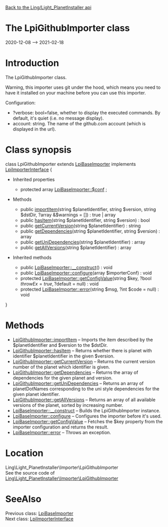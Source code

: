 [Back to the Ling/Light_PlanetInstaller api](https://github.com/lingtalfi/Light_PlanetInstaller/blob/master/doc/api/Ling/Light_PlanetInstaller.md)



The LpiGithubImporter class
================
2020-12-08 --> 2021-02-18






Introduction
============

The LpiGithubImporter class.

Warning, this importer uses git under the hood, which means you need to have it installed on your machine
before you can use this importer.

Configuration:

- ?verbose: bool=false, whether to display the executed commands. By default, it's quiet (i.e. no message display).
- account: string. The name of the github.com account (which is displayed in the url).



Class synopsis
==============


class <span class="pl-k">LpiGithubImporter</span> extends [LpiBaseImporter](https://github.com/lingtalfi/Light_PlanetInstaller/blob/master/doc/api/Ling/Light_PlanetInstaller/Importer/LpiBaseImporter.md) implements [LpiImporterInterface](https://github.com/lingtalfi/Light_PlanetInstaller/blob/master/doc/api/Ling/Light_PlanetInstaller/Importer/LpiImporterInterface.md) {

- Inherited properties
    - protected array [LpiBaseImporter::$conf](#property-conf) ;

- Methods
    - public [importItem](https://github.com/lingtalfi/Light_PlanetInstaller/blob/master/doc/api/Ling/Light_PlanetInstaller/Importer/LpiGithubImporter/importItem.md)(string $planetIdentifier, string $version, string $dstDir, ?array &$warnings = []) : true | array
    - public [hasItem](https://github.com/lingtalfi/Light_PlanetInstaller/blob/master/doc/api/Ling/Light_PlanetInstaller/Importer/LpiGithubImporter/hasItem.md)(string $planetIdentifier, string $version) : bool
    - public [getCurrentVersion](https://github.com/lingtalfi/Light_PlanetInstaller/blob/master/doc/api/Ling/Light_PlanetInstaller/Importer/LpiGithubImporter/getCurrentVersion.md)(string $planetIdentifier) : string
    - public [getDependencies](https://github.com/lingtalfi/Light_PlanetInstaller/blob/master/doc/api/Ling/Light_PlanetInstaller/Importer/LpiGithubImporter/getDependencies.md)(string $planetIdentifier, string $version) : array
    - public [getUniDependencies](https://github.com/lingtalfi/Light_PlanetInstaller/blob/master/doc/api/Ling/Light_PlanetInstaller/Importer/LpiGithubImporter/getUniDependencies.md)(string $planetIdentifier) : array
    - public [getAllVersions](https://github.com/lingtalfi/Light_PlanetInstaller/blob/master/doc/api/Ling/Light_PlanetInstaller/Importer/LpiGithubImporter/getAllVersions.md)(string $planetIdentifier) : array

- Inherited methods
    - public [LpiBaseImporter::__construct](https://github.com/lingtalfi/Light_PlanetInstaller/blob/master/doc/api/Ling/Light_PlanetInstaller/Importer/LpiBaseImporter/__construct.md)() : void
    - public [LpiBaseImporter::configure](https://github.com/lingtalfi/Light_PlanetInstaller/blob/master/doc/api/Ling/Light_PlanetInstaller/Importer/LpiBaseImporter/configure.md)(array $importerConf) : void
    - protected [LpiBaseImporter::getConfigValue](https://github.com/lingtalfi/Light_PlanetInstaller/blob/master/doc/api/Ling/Light_PlanetInstaller/Importer/LpiBaseImporter/getConfigValue.md)(string $key, ?bool $throwEx = true, ?$default = null) : void
    - protected [LpiBaseImporter::error](https://github.com/lingtalfi/Light_PlanetInstaller/blob/master/doc/api/Ling/Light_PlanetInstaller/Importer/LpiBaseImporter/error.md)(string $msg, ?int $code = null) : void

}






Methods
==============

- [LpiGithubImporter::importItem](https://github.com/lingtalfi/Light_PlanetInstaller/blob/master/doc/api/Ling/Light_PlanetInstaller/Importer/LpiGithubImporter/importItem.md) &ndash; Imports the item described by the $planetIdentifier and $version to the $dstDir.
- [LpiGithubImporter::hasItem](https://github.com/lingtalfi/Light_PlanetInstaller/blob/master/doc/api/Ling/Light_PlanetInstaller/Importer/LpiGithubImporter/hasItem.md) &ndash; Returns whether there is planet with identifier $planetIdentifier in the given $version.
- [LpiGithubImporter::getCurrentVersion](https://github.com/lingtalfi/Light_PlanetInstaller/blob/master/doc/api/Ling/Light_PlanetInstaller/Importer/LpiGithubImporter/getCurrentVersion.md) &ndash; Returns the current version number of the planet which identifier is given.
- [LpiGithubImporter::getDependencies](https://github.com/lingtalfi/Light_PlanetInstaller/blob/master/doc/api/Ling/Light_PlanetInstaller/Importer/LpiGithubImporter/getDependencies.md) &ndash; Returns the array of dependencies for the given planet and version.
- [LpiGithubImporter::getUniDependencies](https://github.com/lingtalfi/Light_PlanetInstaller/blob/master/doc/api/Ling/Light_PlanetInstaller/Importer/LpiGithubImporter/getUniDependencies.md) &ndash; Returns an array of planetDotNames corresponding to the uni style dependencies for the given planet identifier.
- [LpiGithubImporter::getAllVersions](https://github.com/lingtalfi/Light_PlanetInstaller/blob/master/doc/api/Ling/Light_PlanetInstaller/Importer/LpiGithubImporter/getAllVersions.md) &ndash; Returns an array of all available versions of the planet, sorted by increasing number.
- [LpiBaseImporter::__construct](https://github.com/lingtalfi/Light_PlanetInstaller/blob/master/doc/api/Ling/Light_PlanetInstaller/Importer/LpiBaseImporter/__construct.md) &ndash; Builds the LpiGithubImporter instance.
- [LpiBaseImporter::configure](https://github.com/lingtalfi/Light_PlanetInstaller/blob/master/doc/api/Ling/Light_PlanetInstaller/Importer/LpiBaseImporter/configure.md) &ndash; Configures the importer before it's used.
- [LpiBaseImporter::getConfigValue](https://github.com/lingtalfi/Light_PlanetInstaller/blob/master/doc/api/Ling/Light_PlanetInstaller/Importer/LpiBaseImporter/getConfigValue.md) &ndash; Fetches the $key property from the importer configuration and returns the result.
- [LpiBaseImporter::error](https://github.com/lingtalfi/Light_PlanetInstaller/blob/master/doc/api/Ling/Light_PlanetInstaller/Importer/LpiBaseImporter/error.md) &ndash; Throws an exception.





Location
=============
Ling\Light_PlanetInstaller\Importer\LpiGithubImporter<br>
See the source code of [Ling\Light_PlanetInstaller\Importer\LpiGithubImporter](https://github.com/lingtalfi/Light_PlanetInstaller/blob/master/Importer/LpiGithubImporter.php)



SeeAlso
==============
Previous class: [LpiBaseImporter](https://github.com/lingtalfi/Light_PlanetInstaller/blob/master/doc/api/Ling/Light_PlanetInstaller/Importer/LpiBaseImporter.md)<br>Next class: [LpiImporterInterface](https://github.com/lingtalfi/Light_PlanetInstaller/blob/master/doc/api/Ling/Light_PlanetInstaller/Importer/LpiImporterInterface.md)<br>
